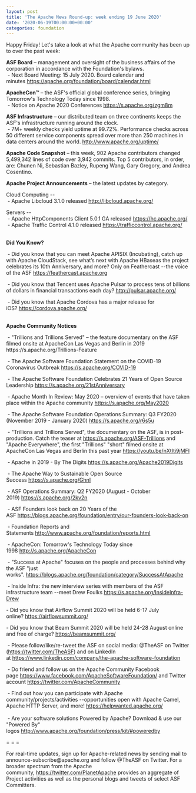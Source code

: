 ```yaml
---
layout: post
title: 'The Apache News Round-up: week ending 19 June 2020'
date: '2020-06-19T00:00:00+00:00'
categories: foundation
---
```

<p></p><p></p><p></p><p>Happy Friday!&nbsp;Let's take a look at what the Apache community has been up to over the past week:</p><span style="font-weight: 700;">ASF Board</span>&nbsp;– management and oversight of the business affairs of the corporation in accordance with the Foundation's bylaws.<br>&nbsp;- Next Board Meeting: 15 July 2020. Board calendar and minutes&nbsp;<a href="https://apache.org/foundation/board/calendar.html" target="_blank">https://apache.org/foundation/board/calendar.html</a><p></p><p><span style="font-weight: 700;">ApacheCon™</span>&nbsp;– the ASF's official global conference series, bringing Tomorrow's Technology Today since 1998.<br>&nbsp;- Notice on Apache 2020 Conferences&nbsp;<a href="https://s.apache.org/zgm8m" target="_blank">https://s.apache.org/zgm8m</a> <br></p><p><span style="font-weight: 700;">ASF Infrastructure</span>&nbsp;– our distributed team on three continents keeps the ASF's infrastructure running around the clock.<br>&nbsp;-
 7M+ weekly checks yield uptime at 99.72%. Performance checks across 50
 different service components spread over more than 250 machines in data
 centers around the world.&nbsp;<a href="http://www.apache.org/uptime/" target="_blank">http://www.apache.org/uptime/</a><br></p><p><span style="font-weight: 700;">Apache Code Snapshot</span>&nbsp;– this week, 902 Apache contributors changed 5,499,342 lines of code over 3,942 commits. Top 5 contributors, in order, are: Chunen Ni, <span>Sebastian Bazley, Rupeng Wang, Gary Gregory, and Andrea Cosentino. &nbsp; &nbsp;</span> &nbsp; </p><p><span style="font-weight: 700;">Apache Project Announcements</span>&nbsp;– the latest updates by category.</p>Cloud Computing --<br>&nbsp;- Apache <span class="il">Libcloud</span> 3.1.0 released <a href="http://libcloud.apache.org/" rel="noreferrer" target="_blank" data-saferedirecturl="https://www.google.com/url?q=http://libcloud.apache.org/&amp;source=gmail&amp;ust=1592583475376000&amp;usg=AFQjCNEN3xUdklQcNalANIm3tw1H8Ch8Jw">http://<span class="il">libcloud</span>.apache.org/</a><p>
</p>Servers --<br>&nbsp;- Apache HttpComponents Client 5.0.1 GA released <a href="https://hc.apache.org/" target="_blank">https://hc.apache.org/</a><br>&nbsp;- Apache Traffic Control 4.1.0 released <a href="https://trafficcontrol.apache.org/" target="_blank">https://trafficcontrol.apache.org/</a><br><p><span style="font-weight: 700;"><br>Did You Know?</span></p><p>&nbsp;- Did you know that you can meet Apache APISIX (Incubating), catch up with Apache CloudStack, see what’s next with Apache HBaseas the project celebrates its 10th Anniversary, and more? Only on Feathercast --the voice of the ASF <a href="https://feathercast.apache.org" target="_blank">https://feathercast.apache.org</a></p><p>&nbsp;- Did you know that Tencent uses Apache Pulsar to process tens of billions of dollars in financial transactions each day?&nbsp;<a href="http://pulsar.apache.org/" target="_blank">http://pulsar.apache.org/</a>&nbsp;</p><p>&nbsp;- Did you know that Apache Cordova has a major release for iOS?&nbsp;<a href="https://cordova.apache.org/" target="_blank">https://cordova.apache.org/</a>&nbsp;<br>&nbsp;</p><p><span style="font-weight: 700;">Apache Community Notices</span></p><p>&nbsp;- "Trillions and Trillions Served" – the feature documentary on the ASF filmed onsite at ApacheCon Las Vegas and Berlin in 2019 https://s.apache.org/Trillions-Feature&nbsp;&nbsp;</p><p>&nbsp;- The Apache Software Foundation Statement on the COVID-19 Coronavirus Outbreak&nbsp;<a href="https://s.apache.org/COVID-19" target="_blank">https://s.apache.org/COVID-19</a>&nbsp;&nbsp;</p><p>&nbsp;- The Apache Software Foundation Celebrates 21 Years of Open Source Leadership&nbsp;<a href="https://s.apache.org/21stAnniversary" rel="noreferrer" target="_blank" data-saferedirecturl="https://www.google.com/url?q=https://s.apache.org/21stAnniversary&amp;source=gmail&amp;ust=1586580638108000&amp;usg=AFQjCNHhBfHrSsg8TFX4Lwsa4GFZdonhcA">https://s.apache.org/21stAnniv<wbr>ersary</a></p><p>&nbsp;- Apache Month In Review: May 2020 – overview of events that have taken place within the Apache community <a href="https://s.apache.org/May2020" target="_blank">https://s.apache.org/May2020</a></p><p>&nbsp;- The Apache Software Foundation Operations Summary: Q3 FY2020 (November 2019 - January 2020)&nbsp;<a href="https://s.apache.org/r6s5u" target="_blank">https://s.apache.org/r6s5u</a>&nbsp;&nbsp;</p><p>&nbsp;- "Trillions and Trillions Served", the documentary on the ASF, is in post-production. Catch the teaser at <a href="https://s.apache.org/ASF-Trillions" target="_blank">https://s.apache.org/ASF-Trillions</a>&nbsp;and "Apache Everywhere",  the&nbsp;first "Trillions" "short" filmed onsite at 
ApacheCon Las Vegas and Berlin this past year <a href="https://youtu.be/nXtIti9jMFI" target="_blank">https://youtu.be/nXtIti9jMFI</a></p><p>&nbsp;- Apache in 2019 - By The Digits&nbsp;<a href="https://s.apache.org/Apache2019Digits">https://s.apache.org/Apache2019Digits</a></p><p>&nbsp;- The Apache Way to Sustainable Open Source Success&nbsp;<a href="https://s.apache.org/GhnI">https://s.apache.org/GhnI</a></p><p>&nbsp;- ASF Operations Summary: Q2 FY2020 (August - October 2019)&nbsp;<a href="https://s.apache.org/2kv2n">https://s.apache.org/2kv2n</a></p><p>&nbsp;- ASF Founders look back on 20 Years of the ASF&nbsp;<a href="https://blogs.apache.org/foundation/entry/our-founders-look-back-on" target="_blank">https://blogs.apache.org/foundation/entry/our-founders-look-back-on</a><br></p><p>&nbsp;- Foundation Reports and Statements&nbsp;<a href="http://www.apache.org/foundation/reports.html">http://www.apache.org/foundation/reports.html</a></p><p>&nbsp;- ApacheCon: Tomorrow's Technology Today since 1998&nbsp;<a href="http://s.apache.org/ApacheCon">http://s.apache.org/ApacheCon</a></p><p>&nbsp;- "Success at Apache" focuses on the people and processes behind why the ASF "just works".&nbsp;<a href="https://blogs.apache.org/foundation/category/SuccessAtApache" target="_blank">https://blogs.apache.org/foundation/category/SuccessAtApache</a><br></p><div><p>&nbsp;- Inside Infra: the new interview series with members of the ASF infrastructure team --meet Drew Foulks <a href="https://s.apache.org/InsideInfra-Drew" rel="noreferrer" target="_blank" data-saferedirecturl="https://www.google.com/url?q=https://s.apache.org/InsideInfra-Drew&amp;source=gmail&amp;ust=1588339104628000&amp;usg=AFQjCNF9dVEn48pV7o9HBG14sP9uprU8Xw">https://s.apache.org/InsideInf<wbr>ra-Drew</a></p><p>- Did you know that Airflow Summit 2020 will be held 6-17 July online?&nbsp;<a href="https://airflowsummit.org/" target="_blank">https://airflowsummit.org/</a> </p><p>- Did you know that Beam Summit 2020 will be held 24-28 August online and free of charge?&nbsp;<a href="https://beamsummit.org/" target="_blank" style="background-color: rgb(255, 255, 255);">https://beamsummit.org/</a></p><p>&nbsp;- Please follow/like/re-tweet the ASF on social media: @TheASF on Twitter (<a href="https://twitter.com/TheASF">https://twitter.com/TheASF</a>) and on LinkedIn at&nbsp;<a href="https://www.linkedin.com/company/the-apache-software-foundation">https://www.linkedin.com/company/the-apache-software-foundation</a></p><p>&nbsp;- Do friend and follow us on the Apache Community Facebook page&nbsp;<a href="https://www.facebook.com/ApacheSoftwareFoundation/">https://www.facebook.com/ApacheSoftwareFoundation/</a>&nbsp;and Twitter account&nbsp;<a href="https://twitter.com/ApacheCommunity">https://twitter.com/ApacheCommunity</a></p></div><div>&nbsp;-
 Find out how you can participate with Apache 
community/projects/activities --opportunities open with Apache Camel, 
Apache HTTP Server, and more!&nbsp;<a href="https://helpwanted.apache.org/">https://helpwanted.apache.org/</a></div><div><br>&nbsp;- Are your software solutions Powered by Apache? Download &amp; use our "Powered By" logos&nbsp;<a href="http://www.apache.org/foundation/press/kit/#poweredby">http://www.apache.org/foundation/press/kit/#poweredby</a><br></div><p><span class="LrzXr"></span><span class="LrzXr"></span></p><div><p>= = =</p><p>For
 real-time updates, sign up for Apache-related news by sending mail to 
announce-subscribe@apache.org and follow @TheASF on Twitter. For a 
broader spectrum from the Apache community,&nbsp;<a href="https://twitter.com/PlanetApache">https://twitter.com/PlanetApache</a>&nbsp;provides an aggregate of Project activities as well as the personal blogs and tweets of select ASF Committers.</p></div><p></p><p></p><p></p>
